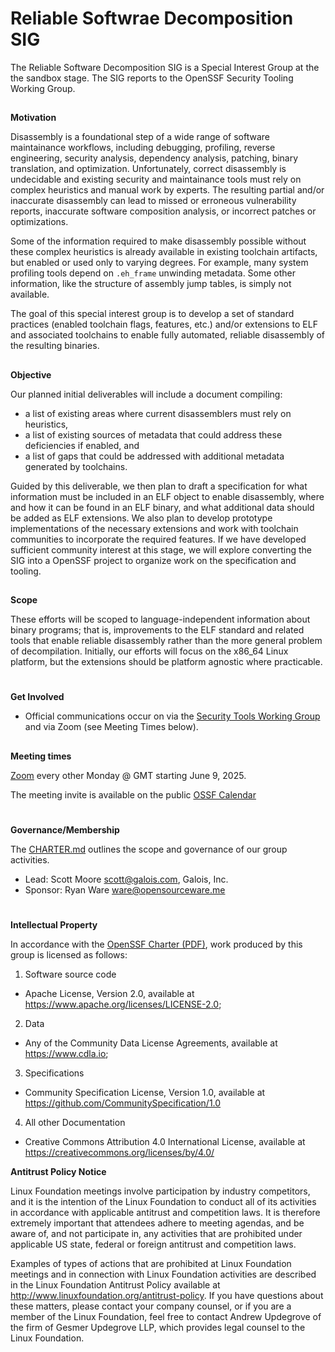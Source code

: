 # **Reliable Softwrae Decomposition SIG**

The Reliable Software Decomposition SIG is a Special Interest Group at
the the sandbox stage. The SIG reports to the OpenSSF Security Tooling
Working Group.

##
**Motivation**

Disassembly is a foundational step of a wide range of software
maintainance workflows, including debugging, profiling, reverse
engineering, security analysis, dependency analysis, patching, binary
translation, and optimization. Unfortunately, correct disassembly is
undecidable and existing security and maintainance tools must rely on
complex heuristics and manual work by experts. The resulting partial
and/or inaccurate disassembly can lead to missed or erroneous
vulnerability reports, inaccurate software composition analysis, or
incorrect patches or optimizations.

Some of the information required to make disassembly possible without
these complex heuristics is already available in existing toolchain
artifacts, but enabled or used only to varying degrees. For example,
many system profiling tools depend on `.eh_frame` unwinding
metadata. Some other information, like the structure of assembly jump
tables, is simply not available.

The goal of this special interest group is to develop a set of
standard practices (enabled toolchain flags, features, etc.) and/or
extensions to ELF and associated toolchains to enable fully automated,
reliable disassembly of the resulting binaries.

##
**Objective**

Our planned initial deliverables will include a document compiling:
- a list of existing areas where current disassemblers must rely on
  heuristics,
- a list of existing sources of metadata that could address these
  deficiencies if enabled, and
- a list of gaps that could be addressed with additional metadata
  generated by toolchains.

Guided by this deliverable, we then plan to draft a specification for
what information must be included in an ELF object to enable
disassembly, where and how it can be found in an ELF binary, and what
additional data should be added as ELF extensions. We also plan to
develop prototype implementations of the necessary extensions and work
with toolchain communities to incorporate the required features. If we
have developed sufficient community interest at this stage, we will
explore converting the SIG into a OpenSSF project to organize work on
the specification and tooling.

##
**Scope**

These efforts will be scoped to language-independent information about
binary programs; that is, improvements to the ELF standard and related
tools that enable reliable disassembly rather than the more general
problem of decompilation. Initially, our efforts will focus on the
x86_64 Linux platform, but the extensions should be platform agnostic
where practicable.

#
**Get Involved**

* Official communications occur on via the [Security Tools Working
  Group](https://github.com/ossf/wg-security-tooling) and via Zoom
  (see Meeting Times below).

##
**Meeting times**

[Zoom](https://www.google.com/url?q=https%3A%2F%2Fzoom-lfx.platform.linuxfoundation.org%2Fmeeting%2F99818313684%3Fpassword%3D0152ec91-7511-480c-ba54-0ed7916c50aa&sa=D&ust=1748186700000000&usg=AOvVaw1SlVwe_Q4cHpNtkxIukLg8) every other Monday @ GMT starting June 9, 2025.

The meeting invite is available on the public [OSSF Calendar](https://openssf.org/getinvolved/)

#
**Governance/Membership**

The [CHARTER.md](https://github.com/ossf/reliable-software-decomposition/blob/main/CHARTER.md)
outlines the scope and governance of our group activities.

* Lead: Scott Moore <scott@galois.com>, Galois, Inc.
* Sponsor: Ryan Ware <ware@opensourceware.me>

#
**Intellectual Property**

In accordance with the [OpenSSF Charter (PDF)](https://charter.openssf.org/), work produced by this group is licensed as follows:

1. Software source code
* Apache License, Version 2.0, available at https://www.apache.org/licenses/LICENSE-2.0;
2. Data
* Any of the Community Data License Agreements, available at https://www.cdla.io;
3. Specifications
* Community Specification License, Version 1.0, available at https://github.com/CommunitySpecification/1.0
4. All other Documentation
* Creative Commons Attribution 4.0 International License, available at https://creativecommons.org/licenses/by/4.0/

**Antitrust Policy Notice**

Linux Foundation meetings involve participation by industry
competitors, and it is the intention of the Linux Foundation to
conduct all of its activities in accordance with applicable antitrust
and competition laws. It is therefore extremely important that
attendees adhere to meeting agendas, and be aware of, and not
participate in, any activities that are prohibited under applicable US
state, federal or foreign antitrust and competition laws.

Examples of types of actions that are prohibited at Linux Foundation
meetings and in connection with Linux Foundation activities are
described in the Linux Foundation Antitrust Policy available at
http://www.linuxfoundation.org/antitrust-policy. If you have questions
about these matters, please contact your company counsel, or if you
are a member of the Linux Foundation, feel free to contact Andrew
Updegrove of the firm of Gesmer Updegrove LLP, which provides legal
counsel to the Linux Foundation.
